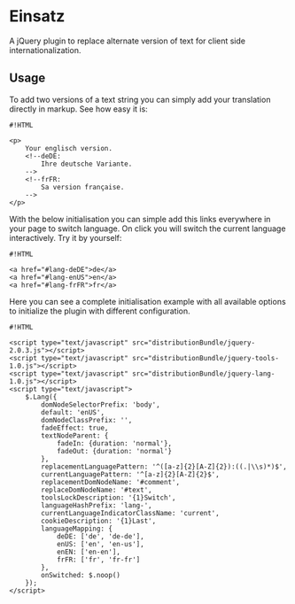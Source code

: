 <!-- region modline

vim: set tabstop=4 shiftwidth=4 expandtab:
vim: foldmethod=marker foldmarker=region,endregion:

endregion

region header

Copyright Torben Sickert 16.12.2012

License
   This library written by Torben Sickert stand under a creative commons
   naming 3.0 unported license.
   see http://creativecommons.org/licenses/by/3.0/deed.de

endregion -->

Einsatz
=======

A jQuery plugin to replace alternate version of text for client side
internationalization.
<!--deDE:
    Ein jQuery-Plugin zum klientseitigem Ersetzten von verschiedenen
    Textversionen. Perfekt für die Internationalisierung Ihres Webprojekts.
-->
<!--frFR:
    Un plugin jQuery pour remplacer version alternative de texte pour le côté
    client l'internationalisation.
-->

Usage<!--deDE:Verwendung--><!--frFR:Demande-->
----------------------------------------------

To add two versions of a text string you can simply add your translation
directly in markup. See how easy it is:
<!--deDE:
    Um zwei Sprachversionen eines Text Knotens im Markup anzubieten müssen
    einfach nur per Kommentar alternative Versionen hinter dem zu übersetzenden
    String gesetzt werden.
-->
<!--frFR:
    Doit offrir deux versions linguistiques d'un nœud de texte dans la balise
    facile à traduire que par Commentez versions alternatives derrière le
    Chaîne à être réglé.
-->

<!--showExample-->

    #!HTML

    <p>
        Your englisch version.
        <!--deDE:
            Ihre deutsche Variante.
        -->
        <!--frFR:
            Sa version française.
        -->
    </p>

With the below initialisation you can simple add this links everywhere in your
page to switch language. On click you will switch the current language
interactively. Try it by yourself:
<!--deDE:
    Mit der oben aufgezeigten Konfiguration können Sie einfach folgenden Links
    an beliebiger Stelle im Markup plazieren. Beim Klicken auf die
    Sprach-Wechsel-Links wird die Sprache Ihrer Webseite entsprechend
    angepasst. Versuchen Sie selbst:
-->
<!--frFR:
    Avec la configuration ci-dessus, vous pouvez simplement identifié les liens
    suivants placer n'importe où dans le balisage. Lorsque vous cliquez sur l'
    Langue échange de liens est la langue de votre site en conséquence
    ajustée. Essayez par vous-même:
-->

<!--showExample-->

    #!HTML

    <a href="#lang-deDE">de</a>
    <a href="#lang-enUS">en</a>
    <a href="#lang-frFR">fr</a>

Here you can see a complete initialisation example with all available options
to initialize the plugin with different configuration.
<!--deDE:
    Hier können Sie ein Komplettbeispiel der Initialisierung sehen und alle
    verfügbaren Optionen betrachten, um das Plugin in verschiedenen
    Konfigurationen zu verwenden.
-->
<!--frFR:
    Ici vous pouvez voir toutes les options disponibles pour le plug-in
    différentes configurations pour initialiser.
-->

    #!HTML

    <script type="text/javascript" src="distributionBundle/jquery-2.0.3.js"></script>
    <script type="text/javascript" src="distributionBundle/jquery-tools-1.0.js"></script>
    <script type="text/javascript" src="distributionBundle/jquery-lang-1.0.js"></script>
    <script type="text/javascript">
        $.Lang({
            domNodeSelectorPrefix: 'body',
            default: 'enUS',
            domNodeClassPrefix: '',
            fadeEffect: true,
            textNodeParent: {
                fadeIn: {duration: 'normal'},
                fadeOut: {duration: 'normal'}
            },
            replacementLanguagePattern: '^([a-z]{2}[A-Z]{2}):((.|\\s)*)$',
            currentLanguagePattern: '^[a-z]{2}[A-Z]{2}$',
            replacementDomNodeName: '#comment',
            replaceDomNodeName: '#text',
            toolsLockDescription: '{1}Switch',
            languageHashPrefix: 'lang-',
            currentLanguageIndicatorClassName: 'current',
            cookieDescription: '{1}Last',
            languageMapping: {
                deDE: ['de', 'de-de'],
                enUS: ['en', 'en-us'],
                enEN: ['en-en'],
                frFR: ['fr', 'fr-fr']
            },
            onSwitched: $.noop()
        });
    </script>
